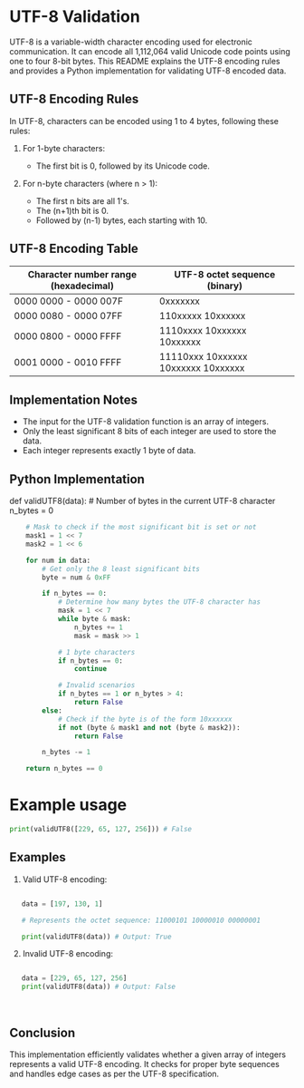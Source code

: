 # UTF-8 Validation

UTF-8 is a variable-width character encoding used for electronic communication. It can encode all 1,112,064 valid Unicode code points using one to four 8-bit bytes. This README explains the UTF-8 encoding rules and provides a Python implementation for validating UTF-8 encoded data.

## UTF-8 Encoding Rules

In UTF-8, characters can be encoded using 1 to 4 bytes, following these rules:

1. For 1-byte characters:

   - The first bit is 0, followed by its Unicode code.

2. For n-byte characters (where n > 1):
   - The first n bits are all 1's.
   - The (n+1)th bit is 0.
   - Followed by (n-1) bytes, each starting with 10.

## UTF-8 Encoding Table

| Character number range (hexadecimal) | UTF-8 octet sequence (binary)       |
| ------------------------------------ | ----------------------------------- |
| 0000 0000 - 0000 007F                | 0xxxxxxx                            |
| 0000 0080 - 0000 07FF                | 110xxxxx 10xxxxxx                   |
| 0000 0800 - 0000 FFFF                | 1110xxxx 10xxxxxx 10xxxxxx          |
| 0001 0000 - 0010 FFFF                | 11110xxx 10xxxxxx 10xxxxxx 10xxxxxx |

## Implementation Notes

- The input for the UTF-8 validation function is an array of integers.
- Only the least significant 8 bits of each integer are used to store the data.
- Each integer represents exactly 1 byte of data.

## Python Implementation

def validUTF8(data): # Number of bytes in the current UTF-8 character
n_bytes = 0

```py
    # Mask to check if the most significant bit is set or not
    mask1 = 1 << 7
    mask2 = 1 << 6

    for num in data:
        # Get only the 8 least significant bits
        byte = num & 0xFF

        if n_bytes == 0:
            # Determine how many bytes the UTF-8 character has
            mask = 1 << 7
            while byte & mask:
                n_bytes += 1
                mask = mask >> 1

            # 1 byte characters
            if n_bytes == 0:
                continue

            # Invalid scenarios
            if n_bytes == 1 or n_bytes > 4:
                return False
        else:
            # Check if the byte is of the form 10xxxxxx
            if not (byte & mask1 and not (byte & mask2)):
                return False

        n_bytes -= 1

    return n_bytes == 0
```

# Example usage

```py
print(validUTF8([229, 65, 127, 256])) # False
```

## Examples

1. Valid UTF-8 encoding:

```py

   data = [197, 130, 1]

   # Represents the octet sequence: 11000101 10000010 00000001

   print(validUTF8(data)) # Output: True
```

2. Invalid UTF-8 encoding:

```py

   data = [229, 65, 127, 256]
   print(validUTF8(data)) # Output: False
```

<br>

## Conclusion

This implementation efficiently validates whether a given array of integers represents a valid UTF-8 encoding. It checks for proper byte sequences and handles edge cases as per the UTF-8 specification.
